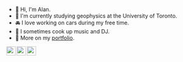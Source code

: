 - 👋 Hi, I'm Alan.
- 🌱 I'm currently studying geophysics at the University of Toronto.
- 🚘 I love working on cars during my free time.
- 💽 I sometimes cook up music and DJ.
- 📌 More on my [portfolio](https://alanjyu.com).


[<img align="left" width="24px" src="https://cdn.jsdelivr.net/npm/simple-icons@v3/icons/linkedin.svg"/>][linkedin]
[<img align="left" width="24px" src="https://cdn.jsdelivr.net/npm/simple-icons@v3/icons/instagram.svg"/>][instagram]
[<img align="left" width="24px" src="https://cdn.jsdelivr.net/npm/simple-icons@v3/icons/spotify.svg"/>][spotify]
<br>

[linkedin]: https://www.linkedin.com/in/ajyu/
[instagram]: https://www.instagram.com/alanjyu/
[spotify]: https://open.spotify.com/user/misteraln/

